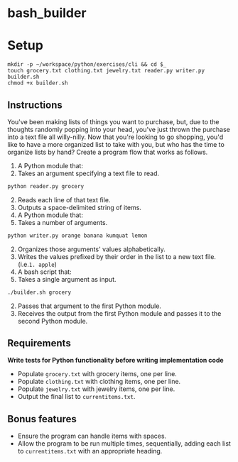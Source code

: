 # bash_builder

# Setup

```
mkdir -p ~/workspace/python/exercises/cli && cd $_
touch grocery.txt clothing.txt jewelry.txt reader.py writer.py builder.sh
chmod +x builder.sh
```

## Instructions

You've been making lists of things you want to purchase, but, due to the thoughts randomly popping into your head, you've just thrown the purchase into a text file all willy-nilly.  Now that you're looking to go shopping, you'd like to have a more organized list to take with you, but who has the time to organize lists by hand?  Create a program flow that works as follows.

1. A Python module that:
  1. Takes an argument specifying a text file to read.
  ```bash
  python reader.py grocery
  ```
  2. Reads each line of that text file.
  3. Outputs a space-delimited string of items.
2. A Python module that:
  1. Takes a number of arguments.
  ```bash
  python writer.py orange banana kumquat lemon
  ```
  2. Organizes those arguments' values alphabetically.
  3. Writes the values prefixed by their order in the list to a new text file. (i.e.`1. apple`)
3. A bash script that:
  1. Takes a single argument as input.
  ```bash
  ./builder.sh grocery
  ```
  2. Passes that argument to the first Python module.
  3. Receives the output from the first Python module and passes it to the second Python module.

## Requirements

**Write tests for Python functionality before writing implementation code**

* Populate `grocery.txt` with grocery items, one per line.
* Populate `clothing.txt` with clothing items, one per line.
* Populate `jewelry.txt` with jewelry items, one per line.
* Output the final list to `currentitems.txt`.

## Bonus features

* Ensure the program can handle items with spaces.
* Allow the program to be run multiple times, sequentially, adding each list to `currentitems.txt` with an appropriate heading.
